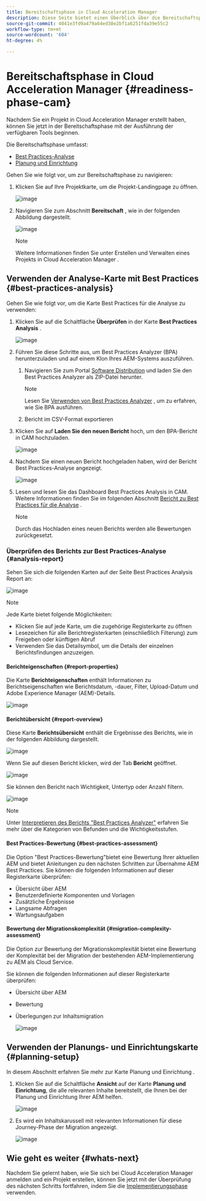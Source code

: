 ```yaml
---
title: Bereitschaftsphase in Cloud Acceleration Manager
description: Diese Seite bietet einen Überblick über die Bereitschaftsphase in Cloud Acceleration Manager.
source-git-commit: 4041e3fd9a479a64ed38e2bf1a6251fda39e55c2
workflow-type: tm+mt
source-wordcount: '604'
ht-degree: 4%

---
```



# Bereitschaftsphase in Cloud Acceleration Manager {#readiness-phase-cam}

Nachdem Sie ein Projekt in Cloud Acceleration Manager erstellt haben, können Sie jetzt in der Bereitschaftsphase mit der Ausführung der verfügbaren Tools beginnen.

Die Bereitschaftsphase umfasst:

* [Best Practices-Analyse](#best-practices-analysis)
* [Planung und Einrichtung](#planning-setup)

Gehen Sie wie folgt vor, um zur Bereitschaftsphase zu navigieren:

1. Klicken Sie auf Ihre Projektkarte, um die Projekt-Landingpage zu öffnen.

   ![image](/help/move-to-cloud-service/cloud-acceleration-manager/assets/cam-landing1.png)

1. Navigieren Sie zum Abschnitt **Bereitschaft** , wie in der folgenden Abbildung dargestellt.

   ![image](/help/move-to-cloud-service/cloud-acceleration-manager/assets/readiness-1.png)

   >[!NOTE]
   >Weitere Informationen finden Sie unter Erstellen und Verwalten eines Projekts in Cloud Acceleration Manager .

## Verwenden der Analyse-Karte mit Best Practices {#best-practices-analysis}

Gehen Sie wie folgt vor, um die Karte Best Practices für die Analyse zu verwenden:

1. Klicken Sie auf die Schaltfläche **Überprüfen** in der Karte **Best Practices Analysis** .

   ![image](/help/move-to-cloud-service/cloud-acceleration-manager/assets/readiness-2.png)

1. Führen Sie diese Schritte aus, um Best Practices Analyzer (BPA) herunterzuladen und auf einem Klon Ihres AEM-Systems auszuführen.

   1. Navigieren Sie zum Portal [Software Distribution](https://experience.adobe.com/#/downloads/content/software-distribution/en/aemcloud.html) und laden Sie den Best Practices Analyzer als ZIP-Datei herunter.

      >[!NOTE]
      >Lesen Sie [Verwenden von Best Practices Analyzer](https://experienceleague.adobe.com/docs/experience-manager-cloud-service/moving/cloud-migration/best-practices-analyzer/using-best-practices-analyzer.html?lang=en#imp-considerations) , um zu erfahren, wie Sie BPA ausführen.

   1. Bericht im CSV-Format exportieren

1. Klicken Sie auf **Laden Sie den neuen Bericht** hoch, um den BPA-Bericht in CAM hochzuladen.

   ![image](/help/move-to-cloud-service/cloud-acceleration-manager/assets/readiness-3.png)

1. Nachdem Sie einen neuen Bericht hochgeladen haben, wird der Bericht Best Practices-Analyse angezeigt.

   ![image](/help/move-to-cloud-service/cloud-acceleration-manager/assets/cam-bpareport.png)

1. Lesen und lesen Sie das Dashboard Best Practices Analysis in CAM. Weitere Informationen finden Sie im folgenden Abschnitt [Bericht zu Best Practices für die Analyse](#analysis-report) .

   >[!NOTE]
   >Durch das Hochladen eines neuen Berichts werden alle Bewertungen zurückgesetzt.

### Überprüfen des Berichts zur Best Practices-Analyse {#analysis-report}

Sehen Sie sich die folgenden Karten auf der Seite Best Practices Analysis Report an:

![image](/help/move-to-cloud-service/cloud-acceleration-manager/assets/cam-bpareport.png)

>[!NOTE]
> Jede Karte bietet folgende Möglichkeiten:
>* Klicken Sie auf jede Karte, um die zugehörige Registerkarte zu öffnen
>* Lesezeichen für alle Berichtregisterkarten (einschließlich Filterung) zum Freigeben oder künftigen Abruf
>* Verwenden Sie das Detailsymbol, um die Details der einzelnen Berichtsfindungen anzuzeigen.


#### Berichteigenschaften {#report-properties}

Die Karte **Berichteigenschaften** enthält Informationen zu Berichtseigenschaften wie Berichtsdatum, -dauer, Filter, Upload-Datum und Adobe Experience Manager (AEM)-Details.

![image](/help/move-to-cloud-service/cloud-acceleration-manager/assets/report-properties.png)

#### Berichtübersicht {#report-overview}

Diese Karte **Berichtsübersicht** enthält die Ergebnisse des Berichts, wie in der folgenden Abbildung dargestellt.

![image](/help/move-to-cloud-service/cloud-acceleration-manager/assets/report-overview.png)

Wenn Sie auf diesen Bericht klicken, wird der Tab **Bericht** geöffnet.

![image](/help/move-to-cloud-service/cloud-acceleration-manager/assets/report-overview2.png)

Sie können den Bericht nach Wichtigkeit, Untertyp oder Anzahl filtern.

![image](/help/move-to-cloud-service/cloud-acceleration-manager/assets/report-overview3.png)

>[!NOTE]
>Unter [Interpretieren des Berichts &quot;Best Practices Analyzer&quot;](https://experienceleague.adobe.com/docs/experience-manager-cloud-service/moving/cloud-migration/best-practices-analyzer/using-best-practices-analyzer.html?lang=en) erfahren Sie mehr über die Kategorien von Befunden und die Wichtigkeitsstufen.

#### Best Practices-Bewertung {#best-practices-assessment}

Die Option &quot;Best Practices-Bewertung&quot;bietet eine Bewertung Ihrer aktuellen AEM und bietet Anleitungen zu den nächsten Schritten zur Übernahme AEM Best Practices. Sie können die folgenden Informationen auf dieser Registerkarte überprüfen:

* Übersicht über AEM
* Benutzerdefinierte Komponenten und Vorlagen
* Zusätzliche Ergebnisse
* Langsame Abfragen
* Wartungsaufgaben

#### Bewertung der Migrationskomplexität {#migration-complexity-assessment}

Die Option zur Bewertung der Migrationskomplexität bietet eine Bewertung der Komplexität bei der Migration der bestehenden AEM-Implementierung zu AEM als Cloud Service.

Sie können die folgenden Informationen auf dieser Registerkarte überprüfen:

* Übersicht über AEM
* Bewertung
* Überlegungen zur Inhaltsmigration

   ![image](/help/move-to-cloud-service/cloud-acceleration-manager/assets/migration-complexity-1.png)

## Verwenden der Planungs- und Einrichtungskarte {#planning-setup}

In diesem Abschnitt erfahren Sie mehr zur Karte Planung und Einrichtung .

1. Klicken Sie auf die Schaltfläche **Ansicht** auf der Karte **Planung und Einrichtung**, die alle relevanten Inhalte bereitstellt, die Ihnen bei der Planung und Einrichtung Ihrer AEM helfen.

   ![image](/help/move-to-cloud-service/cloud-acceleration-manager/assets/readiness-view.png)

1. Es wird ein Inhaltskarussell mit relevanten Informationen für diese Journey-Phase der Migration angezeigt.

   ![image](/help/move-to-cloud-service/cloud-acceleration-manager/assets/readiness-5-planning.png)

## Wie geht es weiter {#whats-next}

Nachdem Sie gelernt haben, wie Sie sich bei Cloud Acceleration Manager anmelden und ein Projekt erstellen, können Sie jetzt mit der Überprüfung des nächsten Schritts fortfahren, indem Sie die [Implementierungsphase](https://experienceleague.adobe.com/docs/experience-manager-cloud-service/moving/cloud-acceleration-manager/using-cam/cam-implementation-phase.html?lang=en) verwenden.
